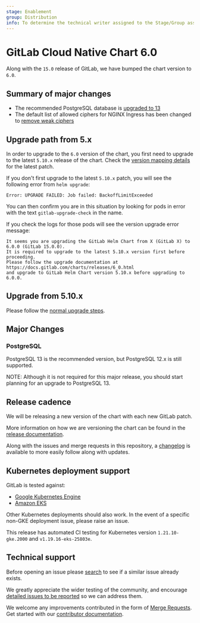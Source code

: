 ```yaml
---
stage: Enablement
group: Distribution
info: To determine the technical writer assigned to the Stage/Group associated with this page, see https://about.gitlab.com/handbook/engineering/ux/technical-writing/#designated-technical-writers
---
```


# GitLab Cloud Native Chart 6.0

Along with the `15.0` release of GitLab, we have bumped the chart version to `6.0`.

## Summary of major changes

- The recommended PostgreSQL database is [upgraded to 13](#postgresql)
- The default list of allowed ciphers for NGINX Ingress has been changed to [remove weak ciphers](https://gitlab.com/gitlab-org/charts/gitlab/-/merge_requests/2578)

## Upgrade path from 5.x

In order to upgrade to the `6.0` version of the chart, you first need to upgrade to the latest `5.10.x`
release of the chart. Check the [version mapping details](../installation/version_mappings.md) for the latest patch.

If you don't first upgrade to the latest `5.10.x` patch, you will see the following error from `helm upgrade`:

```shell
Error: UPGRADE FAILED: Job failed: BackoffLimitExceeded
```

You can then confirm you are in this situation by looking for pods in error with the text `gitlab-upgrade-check` in the name.

If you check the logs for those pods will see the version upgrade error message:

```plaintext
It seems you are upgrading the GitLab Helm Chart from X (GitLab X) to 6.0.0 (GitLab 15.0.0).
It is required to upgrade to the latest 5.10.x version first before proceeding.
Please follow the upgrade documentation at https://docs.gitlab.com/charts/releases/6_0.html
and upgrade to GitLab Helm Chart version 5.10.x before upgrading to 6.0.0.
```

## Upgrade from 5.10.x

Please follow the [normal upgrade steps](../installation/upgrade.md).

## Major Changes

### PostgreSQL

PostgreSQL 13 is the recommended version, but PostgreSQL 12.x is still
supported.

NOTE:
Although it is not required for this major release, you should
start planning for an upgrade to PostgreSQL 13.

## Release cadence

We will be releasing a new version of the chart with each new GitLab patch.

More information on how we are versioning the chart can be found in the [release documentation](../development/release.md).

Along with the issues and merge requests in this repository, a [changelog](https://gitlab.com/gitlab-org/charts/gitlab/-/blob/master/CHANGELOG.md) is available to more easily follow along with updates.

## Kubernetes deployment support

GitLab is tested against:

- [Google Kubernetes Engine](https://cloud.google.com/kubernetes-engine/)
- [Amazon EKS](https://aws.amazon.com/eks/)

Other Kubernetes deployments should also work. In the event of a specific non-GKE deployment issue, please raise an issue.

This release has automated CI testing for Kubernetes version `1.21.10-gke.2000` and `v1.19.16-eks-25803e`.

## Technical support

Before opening an issue please [search](https://gitlab.com/gitlab-org/charts/gitlab/-/issues) to see if a similar issue already exists.

We greatly appreciate the wider testing of the community, and encourage [detailed issues to be reported](https://gitlab.com/gitlab-org/charts/gitlab/-/issues/new) so we can address them.

We welcome any improvements contributed in the form of [Merge Requests](https://gitlab.com/gitlab-org/charts/gitlab/-/merge_requests).
Get started with our [contributor documentation](../index.md#contributing).
